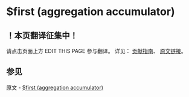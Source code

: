 # $first (aggregation accumulator)

## ！本页翻译征集中！

请点击页面上方 EDIT THIS PAGE 参与翻译。
详见：
[贡献指南]( https://github.com/JinMuInfo/MongoDB-Manual-zh/blob/master/CONTRIBUTING.md )、
[原文链接](  https://docs.mongodb.com/manual/reference/operator/aggregation/first/  )。

## 参见

原文 - [$first (aggregation accumulator)]( https://docs.mongodb.com/manual/reference/operator/aggregation/first/ )

